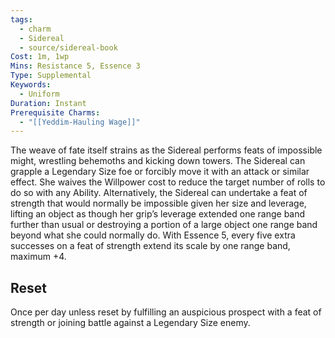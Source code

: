 ```yaml
---
tags:
  - charm
  - Sidereal
  - source/sidereal-book
Cost: 1m, 1wp
Mins: Resistance 5, Essence 3
Type: Supplemental
Keywords:
  - Uniform
Duration: Instant
Prerequisite Charms:
  - "[[Yeddim-Hauling Wage]]"
---
```

The weave of fate itself strains as the Sidereal performs feats of impossible might, wrestling behemoths and kicking down towers. The Sidereal can grapple a Legendary Size foe or forcibly move it with an attack or similar effect. She waives the Willpower cost to reduce the target number of rolls to do so with any Ability. Alternatively, the Sidereal can undertake a feat of strength that would normally be impossible given her size and leverage, lifting an object as though her grip’s leverage extended one range band further than usual or destroying a portion of a large object one range band beyond what she could normally do. With Essence 5, every five extra successes on a feat of strength extend its scale by one range band, maximum +4. 
## Reset
Once per day unless reset by fulfilling an auspicious prospect with a feat of strength or joining battle against a Legendary Size enemy.
